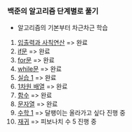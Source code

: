 ### 백준의 알고리즘 단계별로 풀기

- 알고리즘의 기본부터 차근차근 학습

1. [입출력과 사칙연산](https://www.acmicpc.net/step/1) => 완료<br>
1. [if문](https://www.acmicpc.net/step/4) => 완료<br>
1. [for문](https://www.acmicpc.net/step/3) => 완료<br>
1. [while문](https://www.acmicpc.net/step/2) => 완료<br>
1. [실습 1](https://www.acmicpc.net/step/48) => 완료<br>
1. [1차원 배열](https://www.acmicpc.net/step/6) => 완료<br>
1. [함수](https://www.acmicpc.net/step/5) => 완료<br>
1. [문자열](https://www.acmicpc.net/step/7) => 완료<br>
1. [수학 1](https://www.acmicpc.net/step/8) => 달팽이는 올라가고 싶다 진행 중<br>
1. [재귀](https://www.acmicpc.net/step/19) => 피보나치 수 5 진행 중<br>
